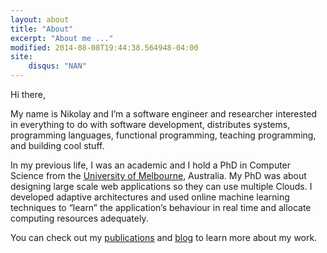 ```yaml
---
layout: about
title: "About"
excerpt: "About me ..."
modified: 2014-08-08T19:44:38.564948-04:00
site:
    disqus: "NAN"
---
```




Hi there,

My name is Nikolay and 
I’m a software engineer and researcher interested in everything to do with
software development, distributes systems, programming languages, functional programming, 
teaching programming, and building cool stuff.

In my previous life, I was an academic and I hold a PhD in Computer Science from the
<a href="http://www.unimelb.edu.au/" title="http://www.unimelb.edu.au/">University of Melbourne</a>, Australia.
My PhD was about designing large scale web applications so they can use multiple Clouds. 
I developed adaptive architectures and used online machine learning techniques 
to “learn” the application’s behaviour in real time and allocate computing resources adequately.

You can check out my <a href="/publications">publications</a> and <a href="/blog">blog</a> to 
learn more about my work.

      
